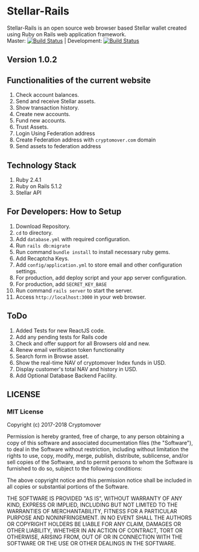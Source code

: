 # Stellar-Rails  
Stellar-Rails is an open source web browser based Stellar wallet created using Ruby on Rails web application framework.  
Master: [![Build Status](https://travis-ci.org/cryptomover-code/stellar-rails-wallet.svg?branch=master)](https://travis-ci.org/cryptomover-code/stellar-rails-wallet) | Development: [![Build Status](https://travis-ci.org/cryptomover-code/stellar-rails-wallet.svg?branch=development)](https://travis-ci.org/cryptomover-code/stellar-rails-wallet)

## Version 1.0.2

## Functionalities of the current website  
  1. Check account balances.  
  2. Send and receive Stellar assets.  
  3. Show transaction history.  
  4. Create new accounts.  
  5. Fund new accounts.  
  6. Trust Assets.  
  7. Login Using Federation address  
  8. Create Federation address with `cryptomover.com` domain  
  9. Send assets to federation address  

## Technology Stack  
  1. Ruby 2.4.1  
  2. Ruby on Rails 5.1.2  
  3. Stellar API  
  
## For Developers: How to Setup
  1. Download Repository.  
  2. `cd` to directory.  
  3. Add `database.yml` with required configuration.  
  4. Run `rails db:migrate`  
  5. Run command `bundle install` to install necessary ruby gems.   
  6. Add Recaptcha Keys.  
  7. Add `config/application.yml` to store email and other configuration settings.  
  8. For production, add deploy script and your app server configuration.  
  9. For production, add `SECRET_KEY_BASE`  
  10. Run command `rails server` to start the server.  
  11. Access `http://localhost:3000` in your web browser.  
  
## ToDo  
  1. Added Tests for new ReactJS code.  
  2. Add any pending tests for Rails code  
  3. Check and offer support for all Browsers old and new.  
  4. Renew email verification token functionality  
  5. Search form in Browse asset.  
  6. Show the real-time NAV of cryptomover Index funds in USD.  
  7. Display customer's total NAV and history in USD.  
  8. Add Optional Database Backend Facility.  

## LICENSE

### MIT License

Copyright (c) 2017-2018 Cryptomover

Permission is hereby granted, free of charge, to any person obtaining a copy
of this software and associated documentation files (the "Software"), to deal
in the Software without restriction, including without limitation the rights
to use, copy, modify, merge, publish, distribute, sublicense, and/or sell
copies of the Software, and to permit persons to whom the Software is
furnished to do so, subject to the following conditions:

The above copyright notice and this permission notice shall be included in all
copies or substantial portions of the Software.

THE SOFTWARE IS PROVIDED "AS IS", WITHOUT WARRANTY OF ANY KIND, EXPRESS OR
IMPLIED, INCLUDING BUT NOT LIMITED TO THE WARRANTIES OF MERCHANTABILITY,
FITNESS FOR A PARTICULAR PURPOSE AND NONINFRINGEMENT. IN NO EVENT SHALL THE
AUTHORS OR COPYRIGHT HOLDERS BE LIABLE FOR ANY CLAIM, DAMAGES OR OTHER
LIABILITY, WHETHER IN AN ACTION OF CONTRACT, TORT OR OTHERWISE, ARISING FROM,
OUT OF OR IN CONNECTION WITH THE SOFTWARE OR THE USE OR OTHER DEALINGS IN THE
SOFTWARE.

